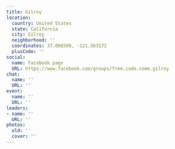 ```yaml
---
title: Gilroy
location:
  country: United States
  state: California
  city: Gilroy
  neighborhood: ''
  coordinates: 37.006508, -121.563172
  plusCode: ''
social:
  name: Facebook page
  URL: https://www.facebook.com/groups/free.code.come.gilroy
chat:
  name: ''
  URL: ''
event:
  name: ''
  URL: ''
leaders:
- name: ''
  URL: ''
photos:
  old: ''
  cover: ''
---
```

